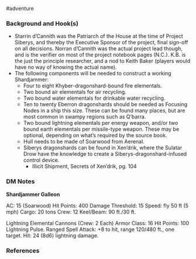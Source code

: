  #adventure 

### Background and Hook(s)

- Starrin d’Cannith was the Patriarch of the House at the time of Project Siberys, and thereby the Executive Sponsor of the project, final sign-off on all decisions. Norran d’Cannith was the actual project lead though, and is the verifier on most of the project notebook pages (N.C.). K.B. is the just the principle researcher, and a nod to Keith Baker (players would have no way of knowing the actual name).
- The following components will be needed to construct a working Shardjammer:
	- Four to eight Khyber-dragonshard-bound fire elementals.
	- Two bound air elementals for air recycling.
	- Two bound water elementals for drinkable water recycling.
	- Ten to twenty Eberron dragonshards should be needed as Focusing Nodes in a ship this size. These can be found many places, but are most common in swampy regions such as Q’barra.
	- Two bound lightning elementals per energy weapon, and/or two bound earth elementals per missile-type weapon. These may be optional, depending on what’s required by the source book.
	- Hull needs to be made of Soarwood from Aerenal.
	- Siberys dragonshards can be found in Xen’drik, where the Sulatar Drow have the knowledge to create a Siberys-dragonshard-infused control device.
	    - Illicit Shipment, Secrets of Xen’drik, pg. 104

### DM Notes

**Shardjammer Galleon**

AC: 15 (Soarwood)
Hit Points: 400
Damage Threshold: 15
Speed: fly 50 ft (5 mph)
Cargo: 20 tons
Crew: 12
Keel/Beam: 90 ft./30 ft.

Lightning Elemental Cannons (Crew: 2 Each)
Armor Class: 16
Hit Points: 100
Lightning Pulse. Ranged Spell Attack: +8 to hit, range 120/480 ft., one target. Hit: 24 (8d6) lightning damage.

### References
